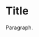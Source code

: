 <!DOCTYPE html>
<html>
<head>
<link rel="shortcut icon" type="image/x-icon" href="ProfileImage.ico">
</head>
<body>
<h1>Title</h1>
<p>Paragraph.</p>
</body>
</html>
